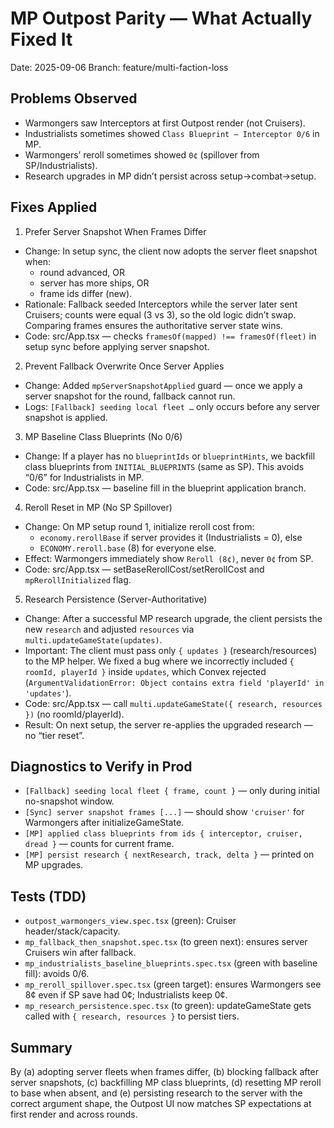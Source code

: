 # MP Outpost Parity — What Actually Fixed It

Date: 2025-09-06
Branch: feature/multi-faction-loss

## Problems Observed

- Warmongers saw Interceptors at first Outpost render (not Cruisers).
- Industrialists sometimes showed `Class Blueprint — Interceptor 0/6` in MP.
- Warmongers’ reroll sometimes showed `0¢` (spillover from SP/Industrialists).
- Research upgrades in MP didn’t persist across setup→combat→setup.

## Fixes Applied

1) Prefer Server Snapshot When Frames Differ
- Change: In setup sync, the client now adopts the server fleet snapshot when:
  - round advanced, OR
  - server has more ships, OR
  - frame ids differ (new).
- Rationale: Fallback seeded Interceptors while the server later sent Cruisers; counts were equal (3 vs 3), so the old logic didn’t swap. Comparing frames ensures the authoritative server state wins.
- Code: src/App.tsx — checks `framesOf(mapped) !== framesOf(fleet)` in setup sync before applying server snapshot.

2) Prevent Fallback Overwrite Once Server Applies
- Change: Added `mpServerSnapshotApplied` guard — once we apply a server snapshot for the round, fallback cannot run.
- Logs: `[Fallback] seeding local fleet …` only occurs before any server snapshot is applied.

3) MP Baseline Class Blueprints (No 0/6)
- Change: If a player has no `blueprintIds` or `blueprintHints`, we backfill class blueprints from `INITIAL_BLUEPRINTS` (same as SP). This avoids “0/6” for Industrialists in MP.
- Code: src/App.tsx — baseline fill in the blueprint application branch.

4) Reroll Reset in MP (No SP Spillover)
- Change: On MP setup round 1, initialize reroll cost from:
  - `economy.rerollBase` if server provides it (Industrialists = 0), else
  - `ECONOMY.reroll.base` (8) for everyone else.
- Effect: Warmongers immediately show `Reroll (8¢)`, never `0¢` from SP.
- Code: src/App.tsx — setBaseRerollCost/setRerollCost and `mpRerollInitialized` flag.

5) Research Persistence (Server-Authoritative)
- Change: After a successful MP research upgrade, the client persists the new `research` and adjusted `resources` via `multi.updateGameState(updates)`.
- Important: The client must pass only `{ updates }` (research/resources) to the MP helper. We fixed a bug where we incorrectly included `{ roomId, playerId }` inside `updates`, which Convex rejected (`ArgumentValidationError: Object contains extra field 'playerId' in 'updates'`).
- Code: src/App.tsx — call `multi.updateGameState({ research, resources })` (no roomId/playerId).
- Result: On next setup, the server re-applies the upgraded research — no “tier reset”.

## Diagnostics to Verify in Prod
- `[Fallback] seeding local fleet { frame, count }` — only during initial no-snapshot window.
- `[Sync] server snapshot frames [...]` — should show `'cruiser'` for Warmongers after initializeGameState.
- `[MP] applied class blueprints from ids { interceptor, cruiser, dread }` — counts for current frame.
- `[MP] persist research { nextResearch, track, delta }` — printed on MP upgrades.

## Tests (TDD)
- `outpost_warmongers_view.spec.tsx` (green): Cruiser header/stack/capacity.
- `mp_fallback_then_snapshot.spec.tsx` (to green next): ensures server Cruisers win after fallback.
- `mp_industrialists_baseline_blueprints.spec.tsx` (green with baseline fill): avoids 0/6.
- `mp_reroll_spillover.spec.tsx` (green target): ensures Warmongers see 8¢ even if SP save had 0¢; Industrialists keep 0¢.
- `mp_research_persistence.spec.tsx` (to green): updateGameState gets called with `{ research, resources }` to persist tiers.

## Summary
By (a) adopting server fleets when frames differ, (b) blocking fallback after server snapshots, (c) backfilling MP class blueprints, (d) resetting MP reroll to base when absent, and (e) persisting research to the server with the correct argument shape, the Outpost UI now matches SP expectations at first render and across rounds.
